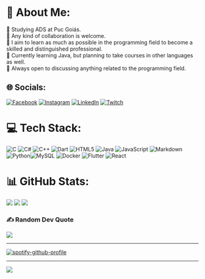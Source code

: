 # 💫 About Me:
🔭 Studying ADS at Puc Goiás.<br>👯 Any kind of collaboration is welcome.<br>🤝 I aim to learn as much as possible in the programming field to become a skilled and distinguished professional.<br>🌱 Currently learning Java, but planning to take courses in other languages as well. <br>💬 Always open to discussing anything related to the programming field.


## 🌐 Socials:
[![Facebook](https://img.shields.io/badge/Facebook-%231877F2.svg?logo=Facebook&logoColor=white)](https://facebook.com/FellipeJ.PereiradeOliveira) [![Instagram](https://img.shields.io/badge/Instagram-%23E4405F.svg?logo=Instagram&logoColor=white)](https://instagram.com/fellipeoliveirajp) [![LinkedIn](https://img.shields.io/badge/LinkedIn-%230077B5.svg?logo=linkedin&logoColor=white)](https://linkedin.com/in/fellipejpoliveira) [![Twitch](https://img.shields.io/badge/Twitch-%239146FF.svg?logo=Twitch&logoColor=white)](https://twitch.tv/Ulkiorraa) 

# 💻 Tech Stack:
![C](https://img.shields.io/badge/c-%2300599C.svg?style=for-the-badge&logo=c&logoColor=white) ![C#](https://img.shields.io/badge/c%23-%23239120.svg?style=for-the-badge&logo=c-sharp&logoColor=white) ![C++](https://img.shields.io/badge/c++-%2300599C.svg?style=for-the-badge&logo=c%2B%2B&logoColor=white) ![Dart](https://img.shields.io/badge/dart-%230175C2.svg?style=for-the-badge&logo=dart&logoColor=white) ![HTML5](https://img.shields.io/badge/html5-%23E34F26.svg?style=for-the-badge&logo=html5&logoColor=white) ![Java](https://img.shields.io/badge/java-%23ED8B00.svg?style=for-the-badge&logo=java&logoColor=white) ![JavaScript](https://img.shields.io/badge/javascript-%23323330.svg?style=for-the-badge&logo=javascript&logoColor=%23F7DF1E) ![Markdown](https://img.shields.io/badge/markdown-%23000000.svg?style=for-the-badge&logo=markdown&logoColor=white) ![Python](https://img.shields.io/badge/python-3670A0?style=for-the-badge&logo=python&logoColor=ffdd54)![MySQL](https://img.shields.io/badge/mysql-%2300f.svg?style=for-the-badge&logo=mysql&logoColor=white)  ![Docker](https://img.shields.io/badge/docker-%230db7ed.svg?style=for-the-badge&logo=docker&logoColor=white) ![Flutter](https://img.shields.io/badge/Flutter-%2302569B.svg?style=for-the-badge&logo=Flutter&logoColor=white) ![React](https://img.shields.io/badge/react-%2320232a.svg?style=for-the-badge&logo=react&logoColor=%2361DAFB)
# 📊 GitHub Stats:
![](https://github-readme-stats.vercel.app/api?username=Ulkiorraa&theme=midnight-purple&hide_border=false&include_all_commits=false&count_private=true)
![](https://github-readme-streak-stats.herokuapp.com/?user=Ulkiorraa&theme=midnight-purple&hide_border=false)
![](https://github-readme-stats.vercel.app/api/top-langs/?username=Ulkiorraa&theme=midnight-purple&hide_border=false&include_all_commits=false&count_private=true&layout=compact)

### ✍️ Random Dev Quote
![](https://quotes-github-readme.vercel.app/api?type=horizontal&theme=radical)

---
[![spotify-github-profile](https://spotify-github-profile.vercel.app/api/view?uid=12143851765&cover_image=true&theme=default&show_offline=false&background_color=000000&interchange=false&bar_color=0e2fd8&bar_color_cover=false)](https://spotify-github-profile.vercel.app/api/view?uid=12143851765&redirect=true)

---
[![](https://visitcount.itsvg.in/api?id=Ulkiorraa&label=Visitantes&color=1&icon=5&pretty=false)](https://visitcount.itsvg.in)
<!-- Proudly created with GPRM ( https://gprm.itsvg.in ) -->
